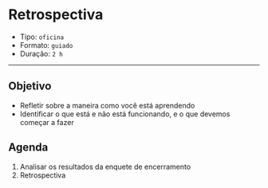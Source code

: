 # Retrospectiva

* Tipo: `oficina`
* Formato: `guiado`
* Duração: `2 h`

***

## Objetivo

* Refletir sobre a maneira como você está aprendendo
* Identificar o que está e não está funcionando, e o que devemos começar a fazer

## Agenda

1. Analisar os resultados da enquete de encerramento
2. Retrospectiva

